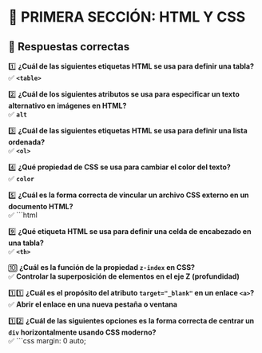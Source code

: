 # 🎨 **PRIMERA SECCIÓN: HTML Y CSS**  

## 📌 **Respuestas correctas**  

1️⃣ **¿Cuál de las siguientes etiquetas HTML se usa para definir una tabla?**  
   ✅ **`<table>`**  

2️⃣ **¿Cuál de los siguientes atributos se usa para especificar un texto alternativo en imágenes en HTML?**  
   ✅ **`alt`**  

3️⃣ **¿Cuál de las siguientes etiquetas HTML se usa para definir una lista ordenada?**  
   ✅ **`<ol>`**  

4️⃣ **¿Qué propiedad de CSS se usa para cambiar el color del texto?**  
   ✅ **`color`**  

5️⃣ **¿Cuál es la forma correcta de vincular un archivo CSS externo en un documento HTML?**  
   ✅ ```html
   <link rel="stylesheet" href="styles.css">


9️⃣ **¿Qué etiqueta HTML se usa para definir una celda de encabezado en una tabla?**  
✅ **`<th>`**  

🔟 **¿Cuál es la función de la propiedad `z-index` en CSS?**  
✅ **Controlar la superposición de elementos en el eje Z (profundidad)**  

1️⃣1️⃣ **¿Cuál es el propósito del atributo `target="_blank"` en un enlace `<a>`?**  
✅ **Abrir el enlace en una nueva pestaña o ventana**  

1️⃣2️⃣ **¿Cuál de las siguientes opciones es la forma correcta de centrar un `div` horizontalmente usando CSS moderno?**  
✅ ```css
margin: 0 auto;
